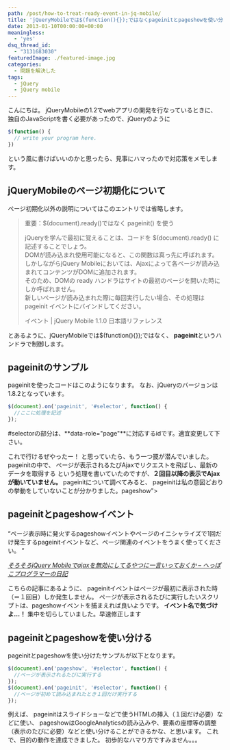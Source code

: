 ```yaml
---
path: /post/how-to-treat-ready-event-in-jq-mobile/
title: 'jQueryMobileでは$(function(){});ではなくpageinitとpageshowを使い分けるべき'
date: 2013-01-10T00:00:00+00:00
meaningless:
  - 'yes'
dsq_thread_id:
  - "3131683030"
featuredImage: ./featured-image.jpg
categories:
  - 問題を解決した
tags:
  - jQuery
  - jQuery mobile
---
```


こんにちは。 jQueryMobileの1.2でwebアプリの開発を行なっているときに、 独自のJavaScriptを書く必要があったので、jQueryのように 

```javascript
$(function() {
  // write your program here.
})
```


という風に書けばいいのかと思ったら、見事にハマったので対応策をメモします。

<!--more-->

jQueryMobileのページ初期化について
----------------------------------------

ページ初期化以外の説明についてはこのエントリでは省略します。

> 重要：$(document).ready()ではなく pageinit() を使う
> 
> jQueryを学んで最初に覚えることは、コードを $(document).ready() に記述することでしょう。  
> DOMが読み込まれ使用可能になると、この関数は真っ先に呼ばれます。しかしながらjQuery Mobileにおいては、Ajaxによって各ページが読み込まれてコンテンツがDOMに追加されます。  
> そのため、DOMの ready ハンドラはサイトの最初のページを開いた時にしか呼ばれません。  
> 新しいページが読み込まれた際に毎回実行したい場合、その処理は pageinit イベントにバインドしてください。
> 
> <span class="removed_link" title="http://dev.screw-axis.com/doc/jquery_mobile/api/events/">イベント | jQuery Mobile 1.1.0 日本語リファレンス</span>

とあるように、jQueryMobileでは$(function(){});ではなく、 **pageinit**というハンドラで制御します。

pageinitのサンプル
----------------------------------------

pageinitを使ったコードはこのようになります。 なお、jQueryのバージョンは1.8.2となっています。 

```javascript
$(document).on('pageinit', '#selector', function() {
  //ここに処理を記述
});
```


#selectorの部分は、**data-role="page"**に対応するidです。適宜変更して下さい。

これで行けるぜやったー！ と思っていたら、もう一つ罠が潜んでいました。 pageinitの中で、 ページが表示されるたびAjaxでリクエストを飛ばし、最新のデータを取得する という処理を書いていたのですが、**２回目以降の表示でAjaxが動いていません。** pageinitについて調べてみると、 pageinitは私の意図どおりの挙動をしていないことが分かりました。pageshow"> 

## pageinitとpageshowイベント<figure> 

<q>ページ表示時に発火するpageshowイベントやページのイニシャライズで1回だけ発生するpageinitイベントなど、ページ関連のイベントをうまく使ってください。 </q> <figcaption> <cite><a href="http://d.hatena.ne.jp/pikotea/20120405/1333631161" target="_blank">そろそろjQuery Mobileでajaxを無効にしてるやつに一言いっておくか – へっぽこプログラマーの日記</a></cite> </figcaption> </figure> 

こちらの記事にあるように、 pageinitイベントはページが最初に表示された時（＝１回目）しか発生しません。 ページが表示されるたびに実行したいスクリプトは、pageshowイベントを捕まえれば良いようです。 **イベント名で気づけよ…！** 集中を切らしていました。早速修正します

pageinitとpageshowを使い分ける
----------------------------------------

pageinitとpageshowを使い分けたサンプルが以下となります。 

```javascript
$(document).on('pageshow', '#selector', function() {
  //ページが表示されるたびに実行する
});
$(document).on('pageinit', '#selector', function() {
  //ページが初めて読み込まれたとき１回だけ実行する
});
```


例えば、 pageinitはスライドショーなどで使うHTMLの挿入（１回だけ必要）などに使い、 pageshowはGoogleAnalyticsの読み込みや、要素の座標等の調整（表示のたびに必要）などと使い分けることができるかな、と思います。 これで、目的の動作を達成できました。 初歩的なハマり方ですみません。。。
